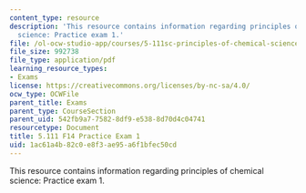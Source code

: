 ```yaml
---
content_type: resource
description: 'This resource contains information regarding principles of chemical
  science: Practice exam 1.'
file: /ol-ocw-studio-app/courses/5-111sc-principles-of-chemical-science-fall-2014/1ac61a4b82c0e8f3ae95a6f1bfec50cd_MIT5_111F14_PractExam1.pdf
file_size: 992738
file_type: application/pdf
learning_resource_types:
- Exams
license: https://creativecommons.org/licenses/by-nc-sa/4.0/
ocw_type: OCWFile
parent_title: Exams
parent_type: CourseSection
parent_uid: 542fb9a7-7582-8df9-e538-8d70d4c04741
resourcetype: Document
title: 5.111 F14 Practice Exam 1
uid: 1ac61a4b-82c0-e8f3-ae95-a6f1bfec50cd
---
```

This resource contains information regarding principles of chemical science: Practice exam 1.